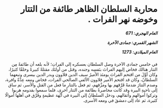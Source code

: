 <h1 dir="rtl">محاربة السلطان الظاهر طائفة من التتار وخوضه نهر الفرات .</h1>

<h5 dir="rtl">العام الهجري:  671

الشهر القمري: جمادى الآخرة

العام الميلادي: 1273</h5>

<p dir="rtl">في خامس جمادى الآخرة وصل السلطان بعسكره إلى الفراتِ؛ لأنه بلغه أن طائفةً مِن التتار هنالك فخاض إليهم الفراتَ بنَفسِه وجنده، وقتل من أولئك مقتلةً كبيرةً وخلقًا كثيرًا، وكان أوَّلَ من اقتحم الفراتَ يومئذ الأميرُ سيف الدين قلاوون وبدر الدين بيسرى وتبعهما السلطانُ، وكان قد اقتحم الأمير قلاوون الألفي الصالحي الفرات، فخاض ومعه عِدَّةٌ وافرة، وصدم التتارَ صَدمةً فَرَّقهم بها ومزَّقهم، ثم فعل بالتتار ما فعل من القتلِ والأسر، ثم ساق إلى ناحيةِ البيرة وقد كانت محاصرةً بطائفة من التتار أخرى، فلما سمعوا بقدومه هربوا وتركوا أموالهم وأثقالهم، ودخل السلطانُ إلى البيرة في أبَّهة عظيمةٍ وفَرَّق في أهلها أموالًا كثيرة، ثم عاد إلى دمشقَ في ومعه الأسرى.</p></br>
